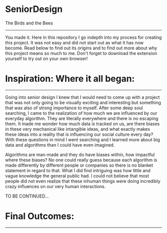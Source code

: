 # SeniorDesign
The Birds and the Bees
***
You made it. Here in this repository I go indepth into my process for creating this project. It was not easy and did not start out as what it has now become. Read below to find out its origins and to find out more about why this project means so much to me. Don't forget to download the extension yourself to try out on your own browser!

# Inspiration: Where it all began:
***
Going into senior design I knew that I would need to come up with a project that was not only going to be visually exciting and interesting but something that was also of strong importance to myself. After some deep soul searching, I came to the realization of how much we are influenced by our everyday algorithm. They are literally everywhere and there is no escaping them. It made me wonder how much data is tracked on us, are there biases in these very mechanical like intangible ideas, and what exactly makes these ideas into a reality that is influencing our social culture every day? With these questions in mind I went searching and I learned more about big data and algorithms than I could have even imagined. 

Algorithms are man-made and they do have biases within, how impactful where these biases? No one could really guess because each algorithm is made differently by different people or companies so there is no blanket statement in regard to that. What I did find intriguing was how little and vague knowledge the general public had. I could not believe that most people did not even realize that these inhuman things were doing incredibly crazy influences on our very human interactions.
 
 
 TO BE CONTINUED...



# Final Outcomes:
***


